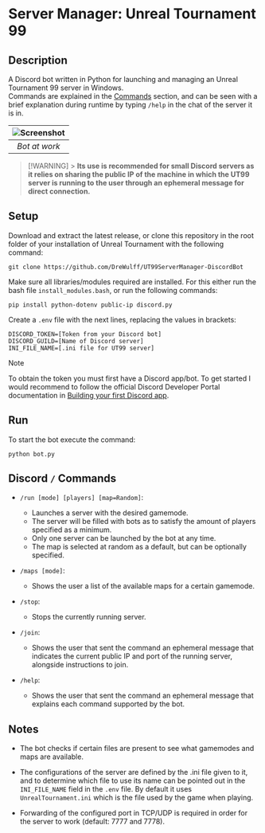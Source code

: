 # Server Manager: Unreal Tournament 99

## Description

A Discord bot written in Python for launching and managing an Unreal Tournament 99 server in Windows.  
Commands are explained in the [Commands](#discord--commands) section, and can be seen with a brief explanation during runtime by typing `/help` in the chat of the server it is in.

| ![Screenshot](Screenshot.png) |
| :---------------------------: |
|         _Bot at work_         |

> [!WARNING] > **Its use is recommended for small Discord servers as it relies on sharing the public IP of the machine in which the UT99 server is running to the user through an ephemeral message for direct connection.**

## Setup

Download and extract the latest release, or clone this repository in the root folder of your installation of Unreal Tournament with the following command:

    git clone https://github.com/DreWulff/UT99ServerManager-DiscordBot

Make sure all libraries/modules required are installed.
For this either run the bash file `install_modules.bash`, or run the following commands:

    pip install python-dotenv public-ip discord.py

Create a `.env` file with the next lines, replacing the values in brackets:

    DISCORD_TOKEN=[Token from your Discord bot]
    DISCORD_GUILD=[Name of Discord server]
    INI_FILE_NAME=[.ini file for UT99 server]

> [!NOTE]
> To obtain the token you must first have a Discord app/bot. To get started I would recommend to follow the official Discord Developer Portal documentation in [Building your first Discord app](https://discord.com/developers/docs/quick-start/getting-started).

## Run

To start the bot execute the command:

    python bot.py

## Discord `/` Commands

- `/run [mode] [players] [map=Random]`:

  - Launches a server with the desired gamemode.
  - The server will be filled with bots as to satisfy the amount of players specified as a minimum.
  - Only one server can be launched by the bot at any time.
  - The map is selected at random as a default, but can be optionally specified.

- `/maps [mode]`:

  - Shows the user a list of the available maps for a certain gamemode.

- `/stop`:

  - Stops the currently running server.

- `/join`:

  - Shows the user that sent the command an ephemeral message that indicates the current public IP and port of the running server, alongside instructions to join.

- `/help`:
  - Shows the user that sent the command an ephemeral message that explains each command supported by the bot.

## Notes

- The bot checks if certain files are present to see what gamemodes and maps are available.

- The configurations of the server are defined by the .ini file given to it, and to determine which file to use its name can be pointed out in the `INI_FILE_NAME` field in the `.env` file. By default it uses `UnrealTournament.ini` which is the file used by the game when playing.

- Forwarding of the configured port in TCP/UDP is required in order for the server to work (default: 7777 and 7778).
